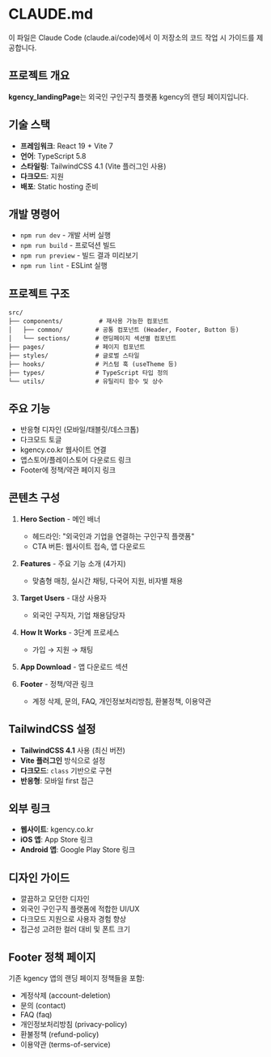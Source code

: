 # CLAUDE.md

이 파일은 Claude Code (claude.ai/code)에서 이 저장소의 코드 작업 시 가이드를 제공합니다.

## 프로젝트 개요

**kgency_landingPage**는 외국인 구인구직 플랫폼 kgency의 랜딩 페이지입니다.

## 기술 스택

- **프레임워크**: React 19 + Vite 7
- **언어**: TypeScript 5.8
- **스타일링**: TailwindCSS 4.1 (Vite 플러그인 사용)
- **다크모드**: 지원
- **배포**: Static hosting 준비

## 개발 명령어

- `npm run dev` - 개발 서버 실행
- `npm run build` - 프로덕션 빌드
- `npm run preview` - 빌드 결과 미리보기
- `npm run lint` - ESLint 실행

## 프로젝트 구조

```
src/
├── components/          # 재사용 가능한 컴포넌트
│   ├── common/         # 공통 컴포넌트 (Header, Footer, Button 등)
│   └── sections/       # 랜딩페이지 섹션별 컴포넌트
├── pages/              # 페이지 컴포넌트
├── styles/             # 글로벌 스타일
├── hooks/              # 커스텀 훅 (useTheme 등)
├── types/              # TypeScript 타입 정의
└── utils/              # 유틸리티 함수 및 상수
```

## 주요 기능

- 반응형 디자인 (모바일/태블릿/데스크톱)
- 다크모드 토글
- kgency.co.kr 웹사이트 연결
- 앱스토어/플레이스토어 다운로드 링크
- Footer에 정책/약관 페이지 링크

## 콘텐츠 구성

1. **Hero Section** - 메인 배너
   - 헤드라인: "외국인과 기업을 연결하는 구인구직 플랫폼"
   - CTA 버튼: 웹사이트 접속, 앱 다운로드

2. **Features** - 주요 기능 소개 (4가지)
   - 맞춤형 매칭, 실시간 채팅, 다국어 지원, 비자별 채용

3. **Target Users** - 대상 사용자
   - 외국인 구직자, 기업 채용담당자

4. **How It Works** - 3단계 프로세스
   - 가입 → 지원 → 채팅

5. **App Download** - 앱 다운로드 섹션

6. **Footer** - 정책/약관 링크
   - 계정 삭제, 문의, FAQ, 개인정보처리방침, 환불정책, 이용약관

## TailwindCSS 설정

- **TailwindCSS 4.1** 사용 (최신 버전)
- **Vite 플러그인** 방식으로 설정
- **다크모드**: `class` 기반으로 구현
- **반응형**: 모바일 first 접근

## 외부 링크

- **웹사이트**: kgency.co.kr
- **iOS 앱**: App Store 링크
- **Android 앱**: Google Play Store 링크

## 디자인 가이드

- 깔끔하고 모던한 디자인
- 외국인 구인구직 플랫폼에 적합한 UI/UX
- 다크모드 지원으로 사용자 경험 향상
- 접근성 고려한 컬러 대비 및 폰트 크기

## Footer 정책 페이지

기존 kgency 앱의 랜딩 페이지 정책들을 포함:
- 계정삭제 (account-deletion)
- 문의 (contact)  
- FAQ (faq)
- 개인정보처리방침 (privacy-policy)
- 환불정책 (refund-policy)
- 이용약관 (terms-of-service)